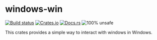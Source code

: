 windows-win
==============

[![Build status](https://ci.appveyor.com/api/projects/status/github/DoumanAsh/windows-win-rs?branch=master&svg=true)](https://ci.appveyor.com/project/DoumanAsh/windows-win-rs)
[![Crates.io](https://img.shields.io/crates/v/windows-win.svg)](https://crates.io/crates/windows-win)
[![Docs.rs](https://docs.rs/windows-win/badge.svg)](https://docs.rs/windows-win/*/x86_64-pc-windows-msvc/windows_win/)
![100% unsafe](https://img.shields.io/badge/unsafe-100%25-blue.svg)

This crates provides a simple way to interact with windows in Windows.
